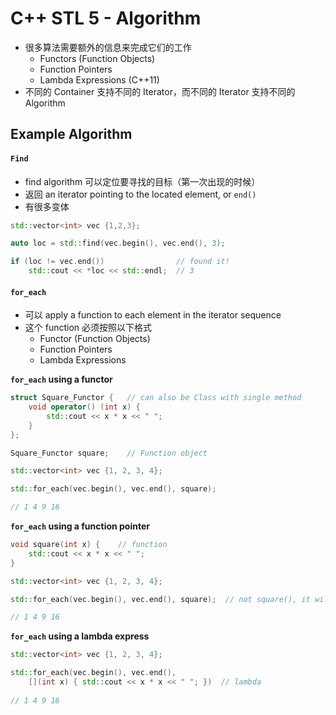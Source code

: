 # C++ STL 5 - Algorithm

+ 很多算法需要额外的信息来完成它们的工作
  + Functors (Function Objects)
  + Function Pointers
  + Lambda Expressions (C++11)
+ 不同的 Container 支持不同的 Iterator，而不同的 Iterator 支持不同的 Algorithm

## Example Algorithm

#### `Find`

+ find algorithm 可以定位要寻找的目标（第一次出现的时候）
+ 返回 an iterator pointing to the located element, or `end()`
+ 有很多变体

```c++
std::vector<int> vec {1,2,3};

auto loc = std::find(vec.begin(), vec.end(), 3);

if (loc != vec.end())                // found it!
	std::cout << *loc << std::endl;  // 3
```

#### `for_each`

+ 可以 apply a function to each element in the iterator sequence
+ 这个 function 必须按照以下格式
  + Functor (Function Objects)
  + Function Pointers
  + Lambda Expressions

**`for_each` using a functor**

```c++
struct Square_Functor {   // can also be Class with single method
	void operator() (int x) {
		std::cout << x * x << " ";
	}
};

Square_Functor square;    // Function object

std::vector<int> vec {1, 2, 3, 4};

std::for_each(vec.begin(), vec.end(), square);

// 1 4 9 16
```

**`for_each` using a function pointer**

```c++
void square(int x) {    // function
    std::cout << x * x << " ";
}

std::vector<int> vec {1, 2, 3, 4};

std::for_each(vec.begin(), vec.end(), square);  // not square(), it will call the function, but we want the function pointer

// 1 4 9 16
```

**`for_each` using a lambda express**

```c++
std::vector<int> vec {1, 2, 3, 4};

std::for_each(vec.begin(), vec.end(),
	[](int x) { std::cout << x * x << " "; })  // lambda
	
// 1 4 9 16
```

